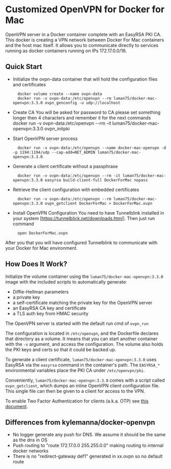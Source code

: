 # Customized OpenVPN for Docker for Mac

OpenVPN server in a Docker container complete with an EasyRSA PKI CA.
This docker is creating a VPN network between Docker For Mac containers and the host mac itself. It allows you to communicate directly to services running as docker containers running on IPs 172.17.0.0/16.

## Quick Start


* Initialize the ovpn-data container that will hold the configuration files and certificates

        docker volume create --name ovpn-data
        docker run -v ovpn-data:/etc/openvpn --rm luman75/docker-mac-openvpn:3.3.0 ovpn_genconfig -u udp://localhost

* Create CA 
You will be asked for password to CA please set something longer then 4 characters and remember it for the next commands
        docker run -v ovpn-data:/etc/openvpn --rm -it luman75/docker-mac-openvpn:3.3.0 ovpn_initpki


* Start OpenVPN server process

        docker run -v ovpn-data:/etc/openvpn --name docker-mac-openvpn -d -p 1194:1194/udp --cap-add=NET_ADMIN luman75/docker-mac-openvpn:3.3.0

* Generate a client certificate without a passphrase

        docker run -v ovpn-data:/etc/openvpn --rm -it luman75/docker-mac-openvpn:3.3.0 easyrsa build-client-full DockerForMac nopass

* Retrieve the client configuration with embedded certificates

        docker run -v ovpn-data:/etc/openvpn --rm luman75/docker-mac-openvpn:3.3.0 ovpn_getclient DockerForMac > DockerForMac.ovpn

* Install OpenVPN Configuration
You need to have Tunnelblink installed in your system [https://tunnelblick.net/downloads.html].
Then just run command

        open DockerForMac.ovpn

After you that you will have configured Tunnelblink to communicate with your Docker for Mac environment. 


## How Does It Work?

Initialize the volume container using the `luman75/docker-mac-openvpn:3.3.0` image with the
included scripts to automatically generate:

- Diffie-Hellman parameters
- a private key
- a self-certificate matching the private key for the OpenVPN server
- an EasyRSA CA key and certificate
- a TLS auth key from HMAC security

The OpenVPN server is started with the default run cmd of `ovpn_run`

The configuration is located in `/etc/openvpn`, and the Dockerfile
declares that directory as a volume. It means that you can start another
container with the `-v` argument, and access the configuration.
The volume also holds the PKI keys and certs so that it could be backed up.

To generate a client certificate, `luman75/docker-mac-openvpn:3.3.0` uses EasyRSA via the
`easyrsa` command in the container's path.  The `EASYRSA_*` environmental
variables place the PKI CA under `/etc/openvpn/pki`.

Conveniently, `luman75/docker-mac-openvpn:3.3.0` comes with a script called `ovpn_getclient`,
which dumps an inline OpenVPN client configuration file.  This single file can
then be given to a client for access to the VPN.

To enable Two Factor Authentication for clients (a.k.a. OTP) see [this document](/docs/otp.md).

## Differences from kylemanna/docker-openvpn

* No logger generate any push for DNS. We assume it should be the same as the dns in OS
* Push routing to "route 172.17.0.0 255.255.0.0" making routing to internal docker networks 
* There is no "redirect-gateway def1" generated in xx.ovpn so no default route

